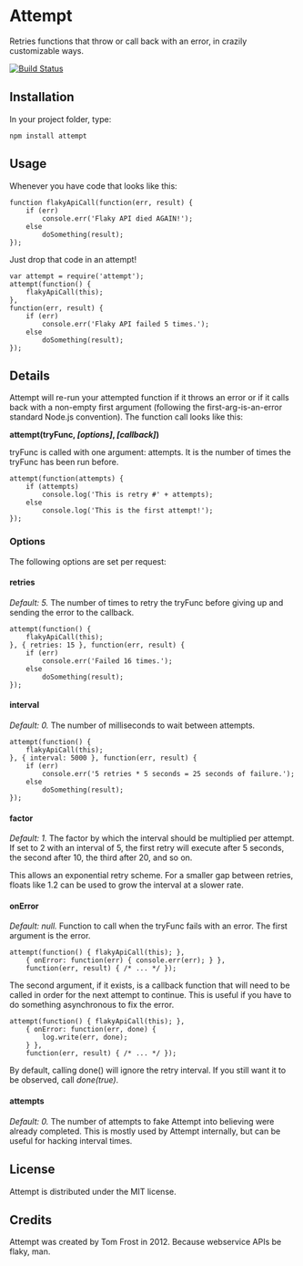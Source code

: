 # Attempt
Retries functions that throw or call back with an error, in crazily
customizable ways.

[![Build Status](https://secure.travis-ci.org/TomFrost/node-attempt.png?branch=master)](http://travis-ci.org/TomFrost/node-attempt)

## Installation
In your project folder, type:

	npm install attempt

## Usage
Whenever you have code that looks like this:

	function flakyApiCall(function(err, result) {
	    if (err)
	        console.err('Flaky API died AGAIN!');
	    else
	        doSomething(result);
	});

Just drop that code in an attempt!

	var attempt = require('attempt');
	attempt(function() {
		flakyApiCall(this);
	},
	function(err, result) {
        if (err)
            console.err('Flaky API failed 5 times.');
        else
            doSomething(result);
    });

## Details
Attempt will re-run your attempted function if it throws an error or if it
calls back with a non-empty first argument (following the first-arg-is-an-error
standard Node.js convention).  The function call looks like this:

**attempt(tryFunc, _[options]_, _[callback]_)**

tryFunc is called with one argument: attempts.  It is the number of times the
tryFunc has been run before.

	attempt(function(attempts) {
		if (attempts)
			console.log('This is retry #' + attempts);
		else
			console.log('This is the first attempt!');
	});

### Options
The following options are set per request:

#### retries
*Default: 5.* The number of times to retry the tryFunc before
giving up and sending the error to the callback.

	attempt(function() {
		flakyApiCall(this);
	}, { retries: 15 }, function(err, result) {
		if (err)
			console.err('Failed 16 times.');
		else
			doSomething(result);
	});

#### interval
*Default: 0.* The number of milliseconds to wait between attempts.

	attempt(function() {
        flakyApiCall(this);
    }, { interval: 5000 }, function(err, result) {
        if (err)
            console.err('5 retries * 5 seconds = 25 seconds of failure.');
        else
            doSomething(result);
    });

#### factor
*Default: 1.* The factor by which the interval should be multiplied per
attempt.  If set to 2 with an interval of 5, the first retry will execute after
5 seconds, the second after 10, the third after 20, and so on.

This allows an exponential retry scheme.  For a smaller gap between retries,
floats like 1.2 can be used to grow the interval at a slower rate.

#### onError
*Default: null.* Function to call when the tryFunc fails with an
error.  The first argument is the error.

	attempt(function() { flakyApiCall(this); },
		{ onError: function(err) { console.err(err); } },
		function(err, result) { /* ... */ });

The second argument, if it exists, is a callback function that will need to be
called in order for the next attempt to continue.  This is useful if you have
to do something asynchronous to fix the error.

	attempt(function() { flakyApiCall(this); },
		{ onError: function(err, done) {
			log.write(err, done);
		} },
		function(err, result) { /* ... */ });

By default, calling done() will ignore the retry interval.  If you still want
it to be observed, call *done(true)*.

#### attempts
*Default: 0.* The number of attempts to fake Attempt into believing were
already completed.  This is mostly used by Attempt internally, but can be
useful for hacking interval times.

## License
Attempt is distributed under the MIT license.

## Credits
Attempt was created by Tom Frost in 2012.  Because webservice APIs be flaky,
man.
